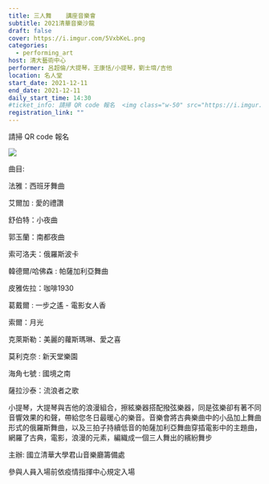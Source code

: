 ```yaml
---
title: 三人舞    講座音樂會
subtitle: 2021清華音樂沙龍 
draft: false
cover: https://i.imgur.com/5VxbKeL.png
categories:
  - performing_art
host: 清大藝術中心
performer: 呂超倫/大提琴，王康恬/小提琴，劉士堉/吉他
location: 名人堂
start_date: 2021-12-11
end_date: 2021-12-11
daily_start_time: 14:30
#ticket_info: 請掃 QR code 報名  <img class="w-50" src="https://i.imgur.com/2f4H0Gs.png" />
registration_link: ""
---
```

請掃 QR code 報名  

<img class="w-25" src="https://i.imgur.com/2f4H0Gs.png" />


曲目:

法雅：西班牙舞曲

艾爾加 : 愛的禮讚

舒伯特：小夜曲

郭玉蘭：南都夜曲

索可洛夫：俄羅斯波卡

韓德爾/哈佛森 : 帕薩加利亞舞曲

皮雅佐拉：咖啡1930

葛戴爾 : 一步之遙 - 電影女人香

索爾：月光

克萊斯勒：美麗的蘿斯瑪琳、愛之喜

莫利克奈 : 新天堂樂園

海角七號 : 國境之南

薩拉沙泰：流浪者之歌


小提琴，大提琴與吉他的浪漫組合，擦絃樂器搭配撥弦樂器，同是弦樂卻有著不同音響效果的和聲，帶給您冬日最暖心的樂音。音樂會將古典樂曲中的小品加上舞曲形式的俄羅斯舞曲，以及三拍子持續低音的帕薩加利亞舞曲穿插電影中的主題曲，網羅了古典，電影，浪漫的元素，編織成一個三人舞出的繽紛舞步


主辦:  國立清華大學君山音樂廳籌備處

           
參與人員入場前依疫情指揮中心規定入場



